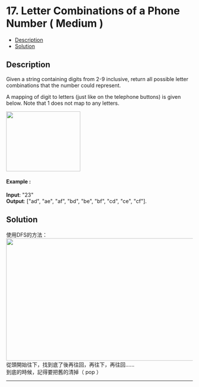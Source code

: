 # 17. Letter Combinations of a Phone Number ( Medium )

+ [Description](#Description)  
+ [Solution](#Solution)  

## Description
Given a string containing digits from 2-9 inclusive, return all possible letter combinations that the number could represent.  

A mapping of digit to letters (just like on the telephone buttons) is given below. Note that 1 does not map to any letters.  

<img width="200" height="162" src="https://i.ibb.co/NszCJTg/200px-Telephone-keypad2-svg.png">    

#### Example :
**Input**: "23"  
**Output**: ["ad", "ae", "af", "bd", "be", "bf", "cd", "ce", "cf"].  


## Solution
使用DFS的方法：  
<img width="640" height="331" src="https://i.ibb.co/p0CMP8G/dfs.png">    
從頭開始往下，找到底了後再往回，再往下，再往回......  
到底的時候，記得要把舊的清掉（ pop ）  

 

---

